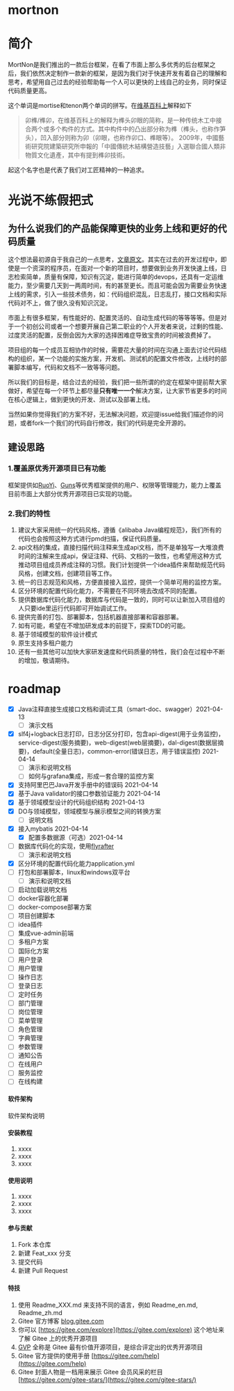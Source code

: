 # mortnon
# 简介
MortNon是我们推出的一款后台框架，在看了市面上那么多优秀的后台框架之后，我们依然决定制作一款新的框架，是因为我们对于快速开发有着自己的理解和思考，希望用自己过去的经验帮助每一个人可以更快的上线自己的业务，同时保证代码质量更高。

这个单词是mortise和tenon两个单词的拼写。在[维基百科上](https://zh.wikipedia.org/wiki/%E6%A6%AB%E5%8D%AF)解释如下
> 卯榫/榫卯，在维基百科上的解释为榫头卯眼的简称，是一种传统木工中接合两个或多个构件的方式。其中构件中的凸出部分称为榫（榫头，也称作笋头），凹入部分则称为卯（卯眼，也称作卯口、榫眼等）。
> 2009年，中國藝術研究院建築研究所申報的「中國傳統木結構營造技藝」入選聯合國人類非物質文化遺產，其中有提到榫卯技術。

起这个名字也是代表了我们对工匠精神的一种追求。

# 光说不练假把式
## 为什么说我们的产品能保障更快的业务上线和更好的代码质量
这个想法最初源自于我自己的一点思考，[文章原文](http://81.70.252.140/2021/04/12/%e6%90%ad%e5%bb%ba%e9%92%88%e5%af%b9%e4%b8%ad%e5%b0%8f%e5%9e%8b%e4%bc%81%e4%b8%9a%e5%92%8c%e4%b8%aa%e4%ba%ba%e5%bc%80%e5%8f%91%e8%80%85%e7%9a%84web%e6%a1%86%e6%9e%b6%e7%9a%84%e7%95%85%e6%83%b3/)。其实在过去的开发过程中，即使是一个资深的程序员，在面对一个新的项目时，想要做到业务开发快速上线，日志检索简单，质量有保障，知识有沉淀，能进行简单的devops，还具有一定运维能力，至少需要几天到一两周时间，有的甚至更长。而且可能会因为需要业务快速上线的需求，引入一些技术债务，如：代码组织混乱，日志乱打，接口文档和实际代码对不上，做了很久没有知识沉淀。

市面上有很多框架，有性能好的、配置灵活的、自动生成代码的等等等等。但是对于一个初创公司或者一个想要开展自己第二职业的个人开发者来说，过剩的性能、过度灵活的配置，反倒会因为大家的选择困难症导致宝贵的时间被浪费掉了。

项目组的每一个成员互相协作的时候，需要花大量的时间在沟通上面去讨论代码结构的组织，某一个功能的实施方案，开发机、测试机的配置文件修改，上线时的部署脚本编写，代码和文档不一致等等问题。

所以我们的目标是，结合过去的经验，我们把一些所谓的约定在框架中提前帮大家做好，希望在每一个环节上都尽量**只有唯一一个**解决方案，让大家节省更多的时间在核心逻辑上，做到更快的开发、测试以及部署上线。

当然如果你觉得我们的方案不好，无法解决问题，欢迎提issue给我们描述你的问题，或者fork一个我们的代码自行修改，我们的代码是完全开源的。

## 建设思路
### 1.覆盖原优秀开源项目已有功能
框架提供如[RuoYi](https://gitee.com/y_project/RuoYi)、[Guns](https://gitee.com/stylefeng/guns)等优秀框架提供的用户、权限等管理能力，能力上覆盖目前市面上大部分优秀开源项目已实现的功能。

### 2.我们的特性
1. 建议大家采用统一的代码风格，遵循《alibaba Java编程规范》，我们所有的代码也会按照这种方式进行pmd扫描，保证代码质量。
2. api文档的集成，直接扫描代码注释来生成api文档，而不是单独写一大堆浪费时间的注解来生成api，保证注释、代码、文档的一致性，也希望用这种方式推动项目组成员养成注释的习惯。我们计划提供一个idea插件来帮助规范代码风格，创建文档，创建项目等工作。
3. 统一的日志规范和风格，方便直接接入监控，提供一个简单可用的监控方案。
4. 区分环境的配置代码化能力，不需要在不同环境去改成不同的配置。
5. 提供数据库代码化能力，数据库与代码是一致的，同时可以让新加入项目组的人只要ide里运行代码即可开始调试工作。
6. 提供完善的打包、部署脚本，包括机器直接部署和容器部署。
7. 如有可能，希望在不增加研发成本的前提下，探索TDD的可能。
8. 基于领域模型的软件设计模式
9. 原生支持多租户能力
10. 还有一些其他可以加快大家研发速度和代码质量的特性，我们会在过程中不断的增加，敬请期待。

# roadmap
- [x] Java注释直接生成接口文档和调试工具（smart-doc、swagger）2021-04-13
    - [ ] 演示文档
- [x] slf4j+logback日志打印，日志分区分打印，包含api-digest(用于业务监控)，service-digest(服务摘要)，web-digest(web层摘要)，dal-digest(数据层摘要)，default(全量日志)，common-error(错误日志，用于错误监控) 2021-04-14
    - [ ] 演示和说明文档
    - [ ] 如何与grafana集成，形成一套合理的监控方案
- [x] 支持阿里巴巴Java开发手册中的错误码  2021-04-14
- [x] 基于Java validator的接口参数验证能力 2021-04-14
- [x] 基于领域模型设计的代码组织结构 2021-04-13
- [x] DO与领域模型，领域模型与展示模型之间的转换方案
    - [ ] 说明文档
- [x] 接入mybatis 2021-04-14
    - [x] 配置多数据源（可选）2021-04-14
- [ ] 数据库代码化的实现，使用[flyrafter](https://gitee.com/mortise-and-tenon/flyrafter)
    - [ ] 演示和说明文档
- [x] 区分环境的配置代码化能力application.yml
- [ ] 打包和部署脚本，linux和windows双平台
    - [ ] 演示和说明文档
- [ ] 启动加载说明文档  
- [ ] docker容器化部署
- [ ] docker-compose部署方案
- [ ] 项目创建脚本
- [ ] idea插件
- [ ] 集成vue-admin前端
- [ ] 多租户方案
- [ ] 国际化方案
- [ ] 用户登录
- [ ] 用户管理
- [ ] 操作日志
- [ ] 登录日志
- [ ] 定时任务
- [ ] 部门管理
- [ ] 岗位管理
- [ ] 菜单管理
- [ ] 角色管理
- [ ] 字典管理
- [ ] 参数管理
- [ ] 通知公告
- [ ] 在线用户
- [ ] 服务监控
- [ ] 在线构建

#### 软件架构

软件架构说明

#### 安装教程

1. xxxx
2. xxxx
3. xxxx

#### 使用说明

1. xxxx
2. xxxx
3. xxxx

#### 参与贡献

1. Fork 本仓库
2. 新建 Feat_xxx 分支
3. 提交代码
4. 新建 Pull Request

#### 特技

1. 使用 Readme\_XXX.md 来支持不同的语言，例如 Readme\_en.md, Readme\_zh.md
2. Gitee 官方博客 [blog.gitee.com](https://blog.gitee.com)
3. 你可以 [https://gitee.com/explore](https://gitee.com/explore) 这个地址来了解 Gitee 上的优秀开源项目
4. [GVP](https://gitee.com/gvp) 全称是 Gitee 最有价值开源项目，是综合评定出的优秀开源项目
5. Gitee 官方提供的使用手册 [https://gitee.com/help](https://gitee.com/help)
6. Gitee 封面人物是一档用来展示 Gitee 会员风采的栏目 [https://gitee.com/gitee-stars/](https://gitee.com/gitee-stars/)
